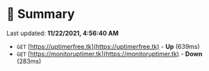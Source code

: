 # 📖 Summary
Last updated: **11/22/2021, 4:56:40 AM**

- `GET` [https://uptimerfree.tk](https://uptimerfree.tk) - **Up** (639ms)
- `GET` [https://monitoruptimer.tk](https://monitoruptimer.tk) - **Down** (283ms)
